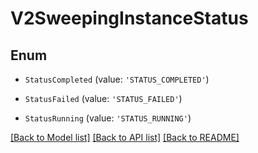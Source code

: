 # V2SweepingInstanceStatus


## Enum

* `StatusCompleted` (value: `'STATUS_COMPLETED'`)

* `StatusFailed` (value: `'STATUS_FAILED'`)

* `StatusRunning` (value: `'STATUS_RUNNING'`)

[[Back to Model list]](../README.md#documentation-for-models) [[Back to API list]](../README.md#documentation-for-api-endpoints) [[Back to README]](../README.md)

